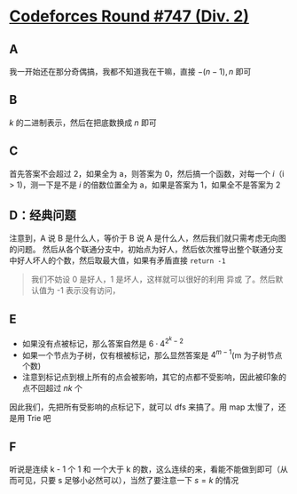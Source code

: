 # [Codeforces Round #747 (Div. 2)](https://codeforces.com/contest/1594)

## A

我一开始还在那分奇偶搞，我都不知道我在干嘛，直接 $-(n - 1), n$ 即可

## B

$k$ 的二进制表示，然后在把底数换成 $n$ 即可

## C

首先答案不会超过 2，如果全为 a，则答案为 0，然后搞一个函数，对每一个 $i$（i > 1)，测一下是不是 $i$ 的倍数位置全为 a，如果是答案为 1，如果全不是答案为 2

## D：经典问题

注意到，A 说 B 是什么人，等价于 B 说 A 是什么人，然后我们就只需考虑无向图的问题。
然后从各个联通分支中，初始点为好人，然后依次推导出整个联通分支中好人坏人的个数，然后取最大值，如果有矛盾直接 `return -1`

> 我们不妨设 0 是好人，1 是坏人，这样就可以很好的利用 异或 了。然后默认值为 -1 表示没有访问，

## E

- 如果没有点被标记，那么答案自然是 $6 \cdot 4^{2^k - 2}$
- 如果一个节点为子树，仅有根被标记，那么显然答案是 $4^{m - 1}$(m 为子树节点个数)
- 注意到标记点到根上所有的点会被影响，其它的点都不受影响，因此被印象的点不回超过 $n k$ 个

因此我们，先把所有受影响的点标记下，就可以 dfs 来搞了。用 map 太慢了，还是用 Trie 吧


## F

听说是连续 k - 1 个 1 和 一个大于 k 的数，这么连续的来，看能不能做到即可（从而可见，只要 s 足够小必然可以），当然了要注意一下 $s = k$ 的情况

